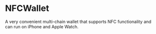# NFCWallet
A very convenient multi-chain wallet that supports NFC functionality and can run on iPhone and Apple Watch.
